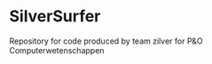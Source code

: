 SilverSurfer
============

Repository for code produced by team zilver for P&amp;O Computerwetenschappen